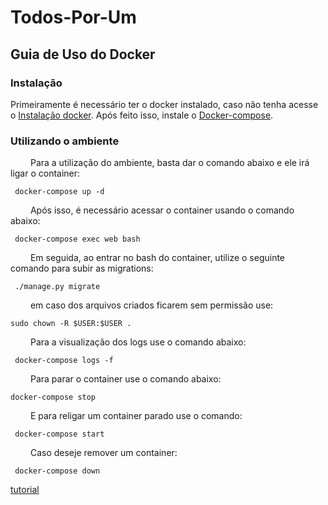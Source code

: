 # Todos-Por-Um

## Guia de Uso do Docker

### Instalação
Primeiramente é necessário ter o docker instalado, caso não tenha acesse o [Instalação docker](https://docs.docker.com/engine/installation/linux/docker-ce/). Após feito isso, instale o [Docker-compose](https://docs.docker.com/compose/install/).

### Utilizando o ambiente

&emsp;&emsp; Para a utilização do ambiente, basta dar o comando abaixo e ele irá ligar o container:
 
 ```terminal
  docker-compose up -d
 ```

 &emsp;&emsp; Após isso, é necessário acessar o container usando o comando abaixo:
 ```terminal
  docker-compose exec web bash
 ```

  &emsp;&emsp; Em seguida, ao entrar no bash do container, utilize o seguinte comando para subir as migrations:
 ```terminal
  ./manage.py migrate
 ```

&emsp;&emsp; em caso dos arquivos criados ficarem sem permissão use:

```
sudo chown -R $USER:$USER .
```
 &emsp;&emsp; Para a visualização dos logs use o comando abaixo:
 ```terminal
  docker-compose logs -f
 ```

 &emsp;&emsp; Para parar o container use o comando abaixo:
 
  ```terminal
  docker-compose stop
 ```
 &emsp;&emsp; E para religar um container parado use o comando: 
 
 ```terminal
  docker-compose start
 ```

 &emsp;&emsp; Caso deseje remover um container:
 ```terminal
  docker-compose down
 ```

[tutorial](https://docs.docker.com/compose/django/)